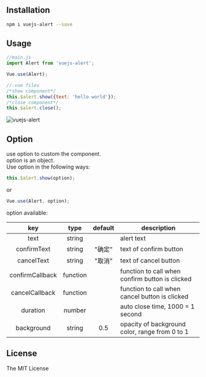 #

## Installation

```bash
npm i vuejs-alert --save
```

## Usage

```javascript
//main.js
import Alert from 'vuejs-alert';

Vue.use(Alert);

//.vue files
/*show component*/
this.$alert.show({text: 'hello world'});
/*close component*/
this.$alert.close();
```

![vuejs-alert](http://thyrsi.com/t6/638/1545384149x2890173753.png)

## Option

use option to custom the component.  
option is an object.  
Use option in the following ways:

```javascript
this.$alert.show(option);
```

or

```javascript
Vue.use(Alert, option);
```

option available:

| key | type | default | description |
| :-: | :-: | :-: | ------ |
| text | string |  | alert text |
| confirmText | string | "确定" | text of confirm button |
| cancelText | string | "取消" | text of cancel button |
| confirmCallback | function |  | function to call when confirm button is clicked |
| cancelCallback | function |  | function to call when cancel button is clicked |
| duration | number |  | auto close time, 1000 = 1 second |
| background | string | 0.5 | opacity of background color, range from 0 to 1|

## License

The MIT License
